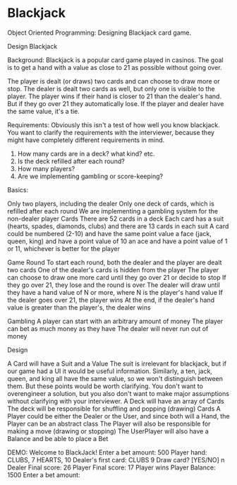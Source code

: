 # Blackjack
Object Oriented Programming: Designing Blackjack card game.


Design Blackjack


Background: 
Blackjack is a popular card game played in casinos. The goal is to get a hand with a value as close to 21 as possible without going over.

The player is dealt (or draws) two cards and can choose to draw more or stop. The dealer is dealt two cards as well, but only one is visible to the player. The player wins if their hand is closer to 21 than the dealer's hand. But if they go over 21 they automatically lose. If the player and dealer have the same value, it's a tie.


Requirements:
Obviously this isn't a test of how well you know blackjack. You want to clarify the requirements with the interviewer, because they might have completely different requirements in mind.


1. How many cards are in a deck? what kind? etc.
2. Is the deck refilled after each round?
3. How many players?
4. Are we implementing gambling or score-keeping?


Basics: 

Only two players, including the dealer
Only one deck of cards, which is refilled after each round
We are implementing a gambling system for the non-dealer player
Cards
There are 52 cards in a deck
Each card has a suit (hearts, spades, diamonds, clubs) and there are 13 cards in each suit
A card could be numbered (2-10) and have the same point value
a face (jack, queen, king) and have a point value of 10
an ace and have a point value of 1 or 11, whichever is better for the player


Game Round
To start each round, both the dealer and the player are dealt two cards
One of the dealer's cards is hidden from the player
The player can choose to draw one more card until they go over 21 or decide to stop
If they go over 21, they lose and the round is over
The dealer will draw until they have a hand value of N or more, where N is the player's hand value
If the dealer goes over 21, the player wins
At the end, if the dealer's hand value is greater than the player's, the dealer wins

Gambling
A player can start with an arbitrary amount of money
The player can bet as much money as they have
The dealer will never run out of money


Design

A Card will have a Suit and a Value
The suit is irrelevant for blackjack, but if our game had a UI it would be useful information.
Similarly, a ten, jack, queen, and king all have the same value, so we won't distinguish between them.
But these points would be worth clarifying. You don't want to overengineer a solution, but you also don't want to make major assumptions without clarifying with your interviewer.
A Deck will have an array of Cards
The deck will be responsible for shuffling and popping (drawing) Cards
A Player could be either the Dealer or the User, and since both will a Hand, the Player can be an abstract class
The Player will also be responsible for making a move (drawing or stopping)
The UserPlayer will also have a Balance and be able to place a Bet


DEMO:
Welcome to BlackJack!
Enter a bet amount: 500
Player hand: 
CLUBS, 7
HEARTS, 10
Dealer's first card: 
CLUBS 9
Draw card? [YES/NO] n
Dealer Final score: 26
Player Final score: 17
Player wins
Player Balance: 1500
Enter a bet amount: 
